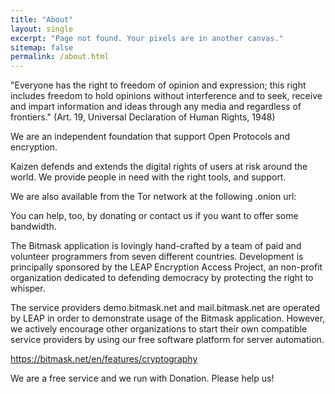 ```yaml
---
title: "About"
layout: single
excerpt: "Page not found. Your pixels are in another canvas."
sitemap: false
permalink: /about.html
---
```


 "Everyone has the right to freedom of opinion and expression; this right
 includes freedom to hold opinions without interference and to seek, receive and
impart information and ideas through any media and regardless of frontiers."
 (Art. 19, Universal Declaration of Human Rights, 1948)

 We are an independent foundation that support Open Protocols and encryption.

Kaizen defends and extends the digital rights of users at risk around the world.
We provide people in need with the right tools, and support.

We are also available from the Tor network at the following .onion url:

You can help, too, by donating or contact us if you want to offer some bandwidth.

The Bitmask application is lovingly hand-crafted by a team of paid and volunteer programmers from seven different countries. Development is principally sponsored by the LEAP Encryption Access Project, an non-profit organization dedicated to defending democracy by protecting the right to whisper.

The service providers demo.bitmask.net and mail.bitmask.net are operated by LEAP in order to demonstrate usage of the Bitmask application. However, we actively encourage other organizations to start their own compatible service providers by using our free software platform for server automation.

https://bitmask.net/en/features/cryptography


We are a free service and we run with Donation.
Please help us!
